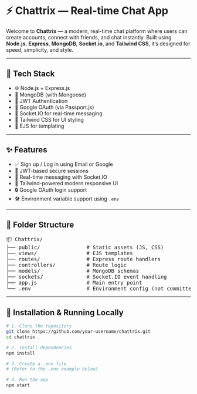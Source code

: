 # ⚡️ Chattrix — Real-time Chat App

Welcome to **Chattrix** — a modern, real-time chat platform where users can create accounts, connect with friends, and chat instantly. Built using **Node.js**, **Express**, **MongoDB**, **Socket.io**, and **Tailwind CSS**, it’s designed for speed, simplicity, and style.

---

## 🚀 Tech Stack

- 🌐 Node.js + Express.js
- 💾 MongoDB (with Mongoose)
- 🧠 JWT Authentication
- 🔐 Google OAuth (via Passport.js)
- 📡 Socket.IO for real-time messaging
- 💅 Tailwind CSS for UI styling
- 📄 EJS for templating

---

## ✨ Features

- ✅ Sign up / Log in using Email or Google
- 🔐 JWT-based secure sessions
- 💬 Real-time messaging with Socket.IO
- 🌈 Tailwind-powered modern responsive UI
- 🔒 Google OAuth login support
- 🛠️ Environment variable support using `.env`

---

## 📁 Folder Structure

<pre>
📦 Chattrix/
├── public/               # Static assets (JS, CSS)
├── views/                # EJS templates
├── routes/               # Express route handlers
├── controllers/          # Route logic
├── models/               # MongoDB schemas
├── sockets/              # Socket.IO event handling
├── app.js                # Main entry point
└── .env                  # Environment config (not committed)
</pre>

---

## 🔧 Installation & Running Locally

```bash
# 1. Clone the repository
git clone https://github.com/your-username/chattrix.git
cd chattrix

# 2. Install dependencies
npm install

# 3. Create a .env file
# (Refer to the .env example below)

# 4. Run the app
npm start
